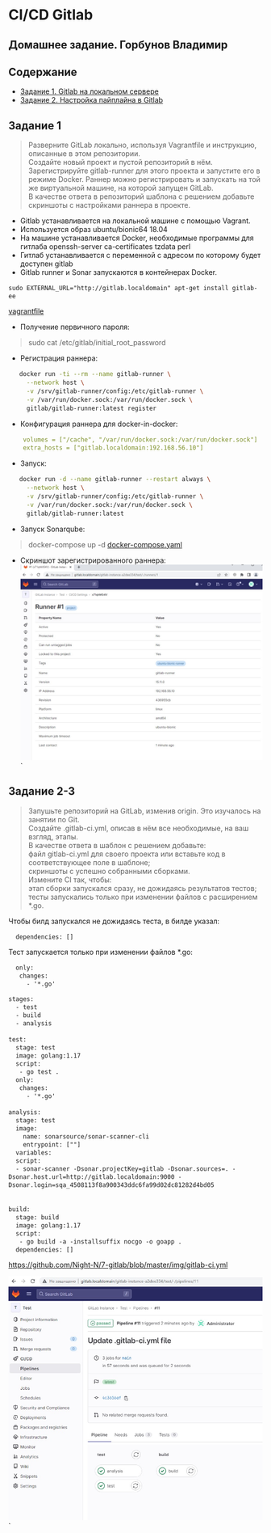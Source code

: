 # CI/CD Gitlab
## Домашнее задание. Горбунов Владимир

## Содержание

- [Задание 1. Gitlab на локальном сервере](#Задание-1)
- [Задание 2. Настройка пайплайна в Gitlab](#Задание-2-3)  

## Задание 1

>Разверните GitLab локально, используя Vagrantfile и инструкцию, описанные в этом репозитории.</br>
Создайте новый проект и пустой репозиторий в нём.</br>
Зарегистрируйте gitlab-runner для этого проекта и запустите его в режиме Docker. Раннер можно регистрировать и запускать на той же виртуальной машине, на  которой запущен GitLab.</br>
В качестве ответа в репозиторий шаблона с решением добавьте скриншоты с настройками раннера в проекте.

- Gitlab устанавливается на локальной машине с помощью Vagrant.
- Используется образ ubuntu/bionic64 18.04
- На машине устанавливается Docker, необходимые программы для гитлаба openssh-server ca-certificates tzdata perl
- Гитлаб устанавливается с переменной с адресом по которому будет доступен gitlab
- Gitlab runner и Sonar запускаются в контейнерах Docker. 
```
sudo EXTERNAL_URL="http://gitlab.localdomain" apt-get install gitlab-ee
```
[vagrantfile](./vagrantfile)

- Получение первичного пароля:
>sudo cat /etc/gitlab/initial_root_password

- Регистрация раннера:
```bash
   docker run -ti --rm --name gitlab-runner \
     --network host \
     -v /srv/gitlab-runner/config:/etc/gitlab-runner \
     -v /var/run/docker.sock:/var/run/docker.sock \
     gitlab/gitlab-runner:latest register
```

- Конфигурация раннера для docker-in-docker:
```yaml
    volumes = ["/cache", "/var/run/docker.sock:/var/run/docker.sock"]
    extra_hosts = ["gitlab.localdomain:192.168.56.10"]
```

- Запуск:
```bash
   docker run -d --name gitlab-runner --restart always \
     --network host \
     -v /srv/gitlab-runner/config:/etc/gitlab-runner \
     -v /var/run/docker.sock:/var/run/docker.sock \
     gitlab/gitlab-runner:latest
```

- Запуск Sonarqube:
>docker-compose up -d
[docker-compose.yaml](./docker-compose.yaml)

- Скриншот зарегистрированного раннера:
![](./img/gitlab-runner.jpg)`

## Задание 2-3

>Запушьте репозиторий на GitLab, изменив origin. Это изучалось на занятии по Git.</br>
Создайте .gitlab-ci.yml, описав в нём все необходимые, на ваш взгляд, этапы.</br>
В качестве ответа в шаблон с решением добавьте:</br>
файл gitlab-ci.yml для своего проекта или вставьте код в соответствующее поле в шаблоне;</br>
скриншоты с успешно собранными сборками.</br>
Измените CI так, чтобы:</br>
этап сборки запускался сразу, не дожидаясь результатов тестов; </br>
тесты запускались только при изменении файлов с расширением *.go. </br>

Чтобы билд запускался не дожидаясь теста, в билде указал:
```
  dependencies: []
```
Тест запускается только при изменении файлов *.go:
```
  only:
   changes:
     - '*.go'
```

```
stages:
  - test
  - build
  - analysis

test:
  stage: test
  image: golang:1.17
  script: 
   - go test .
  only:
   changes:
     - '*.go'
     
analysis:
  stage: test
  image:
    name: sonarsource/sonar-scanner-cli
    entrypoint: [""]
  variables:
  script:
  - sonar-scanner -Dsonar.projectKey=gitlab -Dsonar.sources=. -Dsonar.host.url=http://gitlab.localdomain:9000 -Dsonar.login=sqa_4508113f8a900343ddc6fa99d02dc81282d4bd05
 

build:
  stage: build
  image: golang:1.17
  script:
   - go build -a -installsuffix nocgo -o goapp .
  dependencies: []
```

https://github.com/Night-N/7-gitlab/blob/master/img/gitlab-ci.yml

![](./img/gitlab%20with%20sonar.jpg)`
